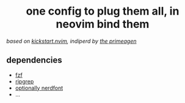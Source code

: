 <h1 align="center">one config to plug them all, in neovim bind them</h1>

<p><i>based on <a href="https://github.com/nvim-lua/kickstart.nvim">kickstart.nvim</a>, indiperd by
<a href="https://youtu.be/-ybCiHPWKNA?si=Uyu4S4j6HznlVLL_">the primeagen</a></i></p>

<h2>dependencies</h2>
<ul>
  <li><a href="https://github.com/junegunn/fzf">fzf</a></li>
  <li><a href="https://github.com/BurntSushi/ripgrep">ripgrep</a></li>
  <li><a href="https://www.nerdfonts.com/">optionally nerdfont</a></li>
  <li>...</li>
</ul>

